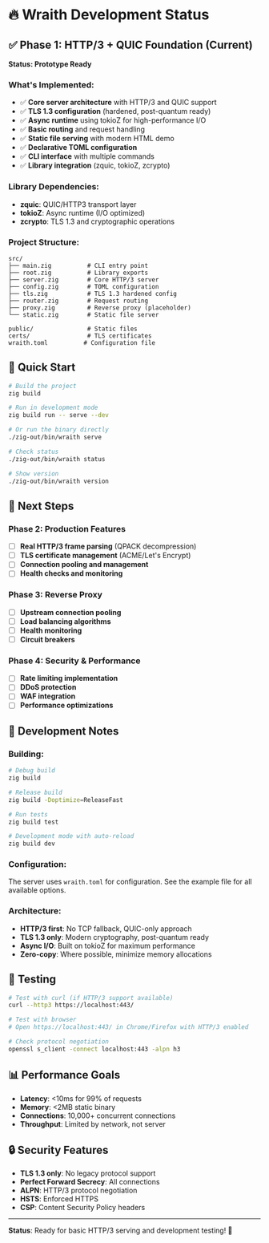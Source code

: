 # 🔥 Wraith Development Status

## ✅ Phase 1: HTTP/3 + QUIC Foundation (Current)

**Status: Prototype Ready**

### What's Implemented:
- ✅ **Core server architecture** with HTTP/3 and QUIC support
- ✅ **TLS 1.3 configuration** (hardened, post-quantum ready)
- ✅ **Async runtime** using tokioZ for high-performance I/O
- ✅ **Basic routing** and request handling
- ✅ **Static file serving** with modern HTML demo
- ✅ **Declarative TOML configuration**
- ✅ **CLI interface** with multiple commands
- ✅ **Library integration** (zquic, tokioZ, zcrypto)

### Library Dependencies:
- **zquic**: QUIC/HTTP3 transport layer
- **tokioZ**: Async runtime (I/O optimized)
- **zcrypto**: TLS 1.3 and cryptographic operations

### Project Structure:
```
src/
├── main.zig          # CLI entry point
├── root.zig          # Library exports
├── server.zig        # Core HTTP/3 server
├── config.zig        # TOML configuration
├── tls.zig           # TLS 1.3 hardened config
├── router.zig        # Request routing
├── proxy.zig         # Reverse proxy (placeholder)
└── static.zig        # Static file server

public/               # Static files
certs/                # TLS certificates
wraith.toml          # Configuration file
```

## 🚀 Quick Start

```bash
# Build the project
zig build

# Run in development mode
zig build run -- serve --dev

# Or run the binary directly
./zig-out/bin/wraith serve

# Check status
./zig-out/bin/wraith status

# Show version
./zig-out/bin/wraith version
```

## 🎯 Next Steps

### Phase 2: Production Features
- [ ] **Real HTTP/3 frame parsing** (QPACK decompression)
- [ ] **TLS certificate management** (ACME/Let's Encrypt)
- [ ] **Connection pooling and management**
- [ ] **Health checks and monitoring**

### Phase 3: Reverse Proxy
- [ ] **Upstream connection pooling**
- [ ] **Load balancing algorithms**
- [ ] **Health monitoring**
- [ ] **Circuit breakers**

### Phase 4: Security & Performance
- [ ] **Rate limiting implementation**
- [ ] **DDoS protection**
- [ ] **WAF integration**
- [ ] **Performance optimizations**

## 🔧 Development Notes

### Building:
```bash
# Debug build
zig build

# Release build
zig build -Doptimize=ReleaseFast

# Run tests
zig build test

# Development mode with auto-reload
zig build dev
```

### Configuration:
The server uses `wraith.toml` for configuration. See the example file for all available options.

### Architecture:
- **HTTP/3 first**: No TCP fallback, QUIC-only approach
- **TLS 1.3 only**: Modern cryptography, post-quantum ready
- **Async I/O**: Built on tokioZ for maximum performance
- **Zero-copy**: Where possible, minimize memory allocations

## 🧪 Testing

```bash
# Test with curl (if HTTP/3 support available)
curl --http3 https://localhost:443/

# Test with browser
# Open https://localhost:443/ in Chrome/Firefox with HTTP/3 enabled

# Check protocol negotiation
openssl s_client -connect localhost:443 -alpn h3
```

## 📊 Performance Goals

- **Latency**: <10ms for 99% of requests
- **Memory**: <2MB static binary
- **Connections**: 10,000+ concurrent connections
- **Throughput**: Limited by network, not server

## 🔒 Security Features

- **TLS 1.3 only**: No legacy protocol support
- **Perfect Forward Secrecy**: All connections
- **ALPN**: HTTP/3 protocol negotiation
- **HSTS**: Enforced HTTPS
- **CSP**: Content Security Policy headers

---

**Status**: Ready for basic HTTP/3 serving and development testing! 🚀
